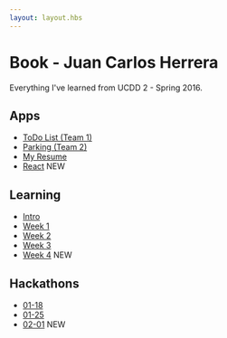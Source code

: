 ```yaml
---
layout: layout.hbs
---
```


# Book - Juan Carlos Herrera

Everything I've learned from UCDD 2 - Spring 2016.

## Apps
* [ToDo List (Team 1)](https://todofirebaseteamkeymasters.firebaseapp.com/apps/todos/)
* [Parking (Team 2)](https://hello-ucdd2016.firebaseapp.com/apps/parking/) 
* [My Resume](apps/resume/)
* [React](apps/resume/react) <span class="chip red">NEW</span></li>

## Learning
* [Intro](learning/intro)
* [Week 1](learning/week1)
* [Week 2](learning/week2)
* [Week 3](learning/week3)
* [Week 4](learning/week4) <span class="chip red">NEW</span></li>

## Hackathons
* [01-18](hackathons/01-18)
* [01-25](hackathons/01-25)
* [02-01](hackathons/02-01) <span class="chip red">NEW</span></li>